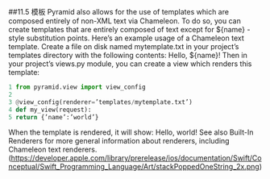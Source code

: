 ##11.5 模板
Pyramid also allows for the use of templates which are composed entirely of non-XML text via
Chameleon. To do so, you can create templates that are entirely composed of text except for ${name}
-style substitution points.
Here’s an example usage of a Chameleon text template. Create a file on disk named mytemplate.txt
in your project’s templates directory with the following contents:
Hello, ${name}!
Then in your project’s views.py module, you can create a view which renders this template:
```python
1 from pyramid.view import view_config
2
3 @view_config(renderer=’templates/mytemplate.txt’)
4 def my_view(request):
5 return {’name’:’world’}
```
When the template is rendered, it will show:
Hello, world!
See also Built-In Renderers for more general information about renderers, including Chameleon text
renderers.
(https://developer.apple.com/library/prerelease/ios/documentation/Swift/Conceptual/Swift_Programming_Language/Art/stackPoppedOneString_2x.png)
